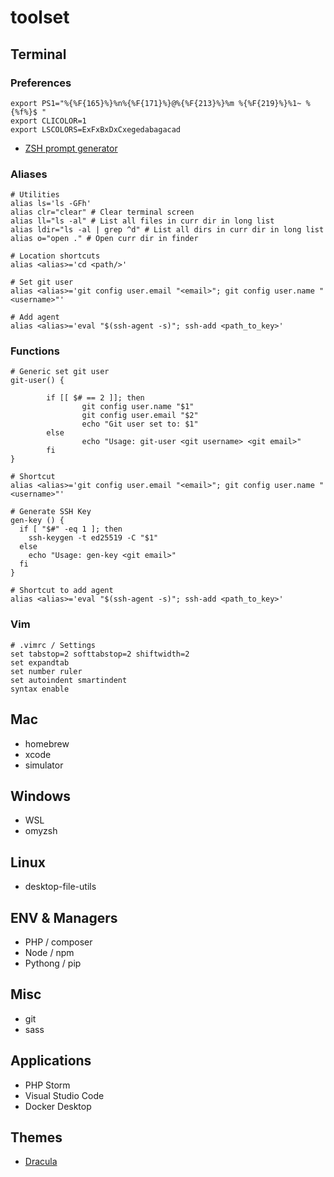 # toolset

## Terminal

### Preferences
```shell
export PS1="%{%F{165}%}%n%{%F{171}%}@%{%F{213}%}%m %{%F{219}%}%1~ %{%f%}$ "
export CLICOLOR=1
export LSCOLORS=ExFxBxDxCxegedabagacad
```

- [ZSH prompt generator](https://robotmoon.com/zsh-prompt-generator/)

### Aliases
```shell
# Utilities
alias ls='ls -GFh'
alias clr="clear" # Clear terminal screen
alias ll="ls -al" # List all files in curr dir in long list
alias ldir="ls -al | grep ^d" # List all dirs in curr dir in long list
alias o="open ." # Open curr dir in finder

# Location shortcuts
alias <alias>='cd <path/>'

# Set git user
alias <alias>='git config user.email "<email>"; git config user.name "<username>"'

# Add agent
alias <alias>='eval "$(ssh-agent -s)"; ssh-add <path_to_key>'
```

### Functions
```shell
# Generic set git user
git-user() {

        if [[ $# == 2 ]]; then
                git config user.name "$1"
                git config user.email "$2"
                echo "Git user set to: $1"
        else
                echo "Usage: git-user <git username> <git email>"
        fi
}

# Shortcut
alias <alias>='git config user.email "<email>"; git config user.name "<username>"'

# Generate SSH Key
gen-key () {
  if [ "$#" -eq 1 ]; then
    ssh-keygen -t ed25519 -C "$1"
  else
    echo "Usage: gen-key <git email>"
  fi
}

# Shortcut to add agent
alias <alias>='eval "$(ssh-agent -s)"; ssh-add <path_to_key>'
```


### Vim
```shell
# .vimrc / Settings
set tabstop=2 softtabstop=2 shiftwidth=2
set expandtab
set number ruler
set autoindent smartindent
syntax enable
```

## Mac
- homebrew
- xcode
- simulator
  
## Windows
- WSL
- omyzsh

## Linux
- desktop-file-utils

## ENV & Managers
- PHP / composer
- Node / npm
- Pythong / pip

## Misc
- git
- sass

## Applications
- PHP Storm
- Visual Studio Code
- Docker Desktop

## Themes
- [Dracula](https://draculatheme.com/)
